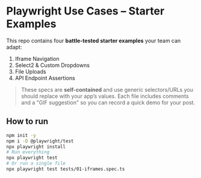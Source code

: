 # Playwright Use Cases – Starter Examples

This repo contains four **battle-tested starter examples** your team can adapt:
1. Iframe Navigation
2. Select2 & Custom Dropdowns
3. File Uploads
4. API Endpoint Assertions

> These specs are **self-contained** and use generic selectors/URLs you should replace with your app’s values.
> Each file includes comments and a "GIF suggestion" so you can record a quick demo for your post.

## How to run
```bash
npm init -y
npm i -D @playwright/test
npx playwright install
# Run everything
npx playwright test
# Or run a single file
npx playwright test tests/01-iframes.spec.ts
```
